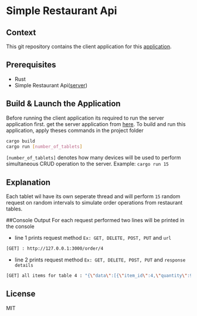 # Simple Restaurant Api

## Context

This git repository contains the client application for this [application](https://github.com/Rafeen/simple_restaurant_api).

## Prerequisites

- Rust
- Simple Restaurant Api([server](https://github.com/Rafeen/simple_restaurant_api))


## Build & Launch the Application
Before running the client application its required to run the server application first.
get the server application from [here](https://github.com/Rafeen/simple_restaurant_api).
To build and run this application, apply theses commands in the project folder
```sh
cargo build
cargo run [number_of_tablets]
```
`[number_of_tablets]` denotes how many devices will be used to perform simultaneous CRUD operation to the server.
Example: `cargo run 15`

## Explanation
Each tablet wil have its own seperate thread and will perform `15` random request on random intervals to simulate order operations from restaurant tables.

##Console Output
For each request performed two lines will be printed in the console
- line 1 prints request method `Ex: GET, DELETE, POST, PUT` and `url `
```sh
[GET] : http://127.0.0.1:3000/order/4
```

- line 2 prints request method `Ex: GET, DELETE, POST, PUT`  and `response details` 
```sh
[GET] all items for table 4 : "{\"data\":[{\"item_id\":4,\"quantity\":9,\"served\":false},{\"item_id\":5,\"quantity\":14,\"served\":false}]}"

```


## License

MIT


